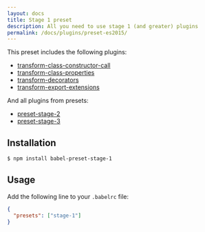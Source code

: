 ```yaml
---
layout: docs
title: Stage 1 preset
description: All you need to use stage 1 (and greater) plugins
permalink: /docs/plugins/preset-es2015/
---
```


This preset includes the following plugins:

- [transform-class-constructor-call](/docs/plugins/transform-class-constructor-call)
- [transform-class-properties](/docs/plugins/transform-class-properties)
- [transform-decorators](/docs/plugins/transform-decorators)
- [transform-export-extensions](/docs/plugins/transform-export-extensions)

And all plugins from presets:

- [preset-stage-2](/docs/plugins/preset-stage-2)
- [preset-stage-3](/docs/plugins/preset-stage-3)

## Installation

```sh
$ npm install babel-preset-stage-1
```

## Usage

Add the following line to your `.babelrc` file:

```json
{
  "presets": ["stage-1"]
}
```
